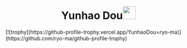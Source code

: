 <h1 align="center">Yunhao Dou<img src="https://media.giphy.com/media/hvRJCLFzcasrR4ia7z/giphy.gif" width="35"></h1>
[![trophy](https://github-profile-trophy.vercel.app/YunhaoDou=ryo-ma)](https://github.com/ryo-ma/github-profile-trophy)
